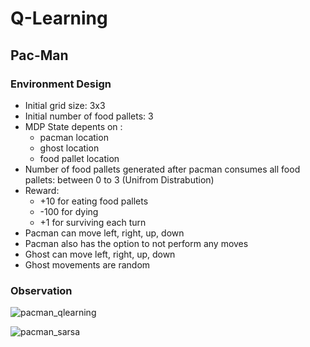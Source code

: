 # Q-Learning

## Pac-Man

### Environment Design

- Initial grid size: 3x3
- Initial number of food pallets: 3
- MDP State depents on : 
	- pacman location
	- ghost location
	- food pallet location
- Number of food pallets generated after pacman consumes all food pallets: between 0 to 3 (Unifrom Distrabution)
- Reward: 
	- +10 for eating food pallets
	- -100 for dying 
	- +1 for surviving each turn
- Pacman can move left, right, up, down
- Pacman also has the option to not perform any moves
- Ghost can move left, right, up, down
- Ghost movements are random

### Observation
![pacman_qlearning]()

![pacman_sarsa]()